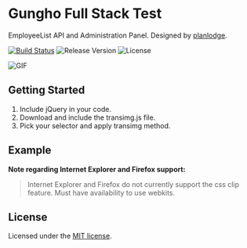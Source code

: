 # Gungho Full Stack Test
EmployeeList API and Administration Panel. Designed by [planlodge](https://github.com/planlodge).

[![Build Status](https://travis-ci.org/stevenbenner/jquery-powertip.svg?branch=master)](https://travis-ci.org/stevenbenner/jquery-powertip)
![Release Version](http://img.shields.io/github/release/stevenbenner/jquery-powertip.svg)
![License](https://img.shields.io/packagist/l/doctrine/orm.svg)

![GIF](http://planlodge.com/github/record.gif)

## Getting Started

 1. Include jQuery in your code.
 2. Download and include the transimg.js file.
 3. Pick your selector and apply transimg method.

## Example

	
**Note regarding Internet Explorer and Firefox support:**

> Internet Explorer and Firefox do not currently support the css clip feature. Must have availability to use webkits.

## License

Licensed under the [MIT license](http://opensource.org/licenses/MIT).
